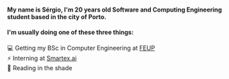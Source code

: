 
<!--
**miguelazevedolopes/miguelazevedolopes** is a ✨ _special_ ✨ repository because its `README.md` (this file) appears on your GitHub profile.

Here are some ideas to get you started:

- 🔭 I’m currently working on ...
- 🌱 I’m currently learning ...
- 👯 I’m looking to collaborate on ...
- 🤔 I’m looking for help with ...
- 💬 Ask me about ...
- 📫 How to reach me: ...
- 😄 Pronouns: ...
- ⚡ Fun fact: ...
-->
#### My name is Sérgio, I'm 20 years old Software and Computing Engineering student based in the city of Porto.

#### I'm usually doing one of these three things:

💻  Getting my BSc in Computer Engineering at [FEUP](https://sigarra.up.pt/feup/pt/web_page.inicial)   
⚡   Interning at [Smartex.ai](https://www.smartex.ai/) \
🌱  Reading in the shade

<!--
#### Currently working on:

👯 My online [resume](https://miguelazevedolopes.github.io/) using Three.js 


-->
